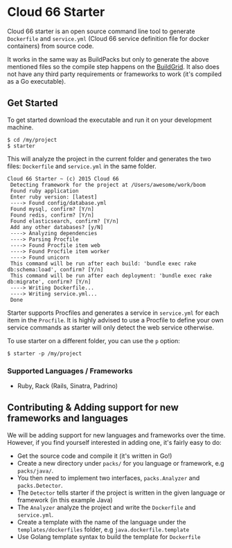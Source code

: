 # Cloud 66 Starter

Cloud 66 starter is an open source command line tool to generate `Dockerfile` and `service.yml` (Cloud 66 service definition file for docker containers) from source code.

It works in the same way as BuildPacks but only to generate the above mentioned files so the compile step happens on the [BuildGrid](http://help.cloud66.com/building-your-stack/introduction-to-docker-deployments). It also does not have any third party requirements or frameworks to work (it's compiled as a Go executable).

## Get Started

To get started download the executable and run it on your development machine.

```
$ cd /my/project
$ starter
```

This will analyze the project in the current folder and generates the two files: `Dockerfile` and `service.yml` in the same folder.

```
Cloud 66 Starter ~ (c) 2015 Cloud 66
 Detecting framework for the project at /Users/awesome/work/boom
 Found ruby application
 Enter ruby version: [latest]
 ----> Found config/database.yml
 Found mysql, confirm? [Y/n]
 Found redis, confirm? [Y/n]
 Found elasticsearch, confirm? [Y/n]
 Add any other databases? [y/N]
 ----> Analyzing dependencies
 ----> Parsing Procfile
 ----> Found Procfile item web
 ----> Found Procfile item worker
 ----> Found unicorn
 This command will be run after each build: 'bundle exec rake db:schema:load', confirm? [Y/n]
 This command will be run after each deployment: 'bundle exec rake db:migrate', confirm? [Y/n]
 ----> Writing Dockerfile...
 ----> Writing service.yml...
 Done
```

Starter supports Procfiles and generates a service in `service.yml` for each item in the `Procfile`. It is highly advised to use a Procfile to define your own service commands as starter will only detect the web service otherwise.

To use starter on a different folder, you can use the `p` option:

```
$ starter -p /my/project
```

### Supported Languages / Frameworks

- Ruby, Rack (Rails, Sinatra, Padrino)

## Contributing & Adding support for new frameworks and languages

We will be adding support for new languages and frameworks over the time. However, if you find yourself interested in adding one, it's fairly easy to do:

- Get the source code and compile it (it's written in Go!)
- Create a new directory under `packs/` for you language or framework, e.g `packs/java/`.
- You then need to implement two interfaces, `packs.Analyzer` and `packs.Detector`.
- The `Detector` tells starter if the project is written in the given language or framework (in this example Java)
- The `Analyzer` analyze the project and write the `Dockerfile` and `service.yml`.
- Create a template with the name of the language under the `templates/dockerfiles` folder, e.g `java.dockerfile.template`
- Use Golang template syntax to build the template for `Dockerfile`
